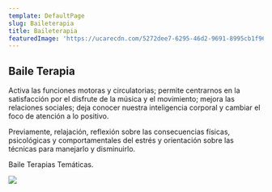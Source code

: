 ```yaml
---
template: DefaultPage
slug: Baileterapia
title: Baileterapia
featuredImage: 'https://ucarecdn.com/5272dee7-6295-46d2-9691-8995cb1f96c8/'
---
```

## Baile Terapia

Activa las funciones motoras y circulatorias; permite centrarnos en la satisfacción por el disfrute de la música y el movimiento; mejora las relaciones sociales; deja conocer nuestra inteligencia corporal y cambiar el foco de atención a lo positivo.

Previamente, relajación, reflexión sobre las consecuencias físicas, psicológicas y comportamentales del estrés y orientación sobre las técnicas para manejarlo y disminuirlo. 

Baile Terapias Temáticas.

![](https://ucarecdn.com/d719c228-f6b4-4bae-ba39-3203750ba7b6/)